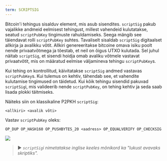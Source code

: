 ```yaml
---
term: SCRIPTSIG
---
```


Bitcoin'i tehingus sisalduv element, mis asub sisendites. `scriptSig` pakub vajalikke andmeid eelmisest tehingust, millest vahendeid kulutatakse, seatud `scriptPubKey` tingimuste rahuldamiseks. Seega mängib see täiendavat rolli `scriptPubKey` suhtes. Tavaliselt sisaldab `scriptSig` digitaalset allkirja ja avalikku võtit. Allkiri genereeritakse bitcoine omava isiku poolt nende privaatvõtmega ja tõestab, et neil on õigus UTXO kulutada. Sel juhul näitab `scriptSig`, et sisendi hoidja omab avaliku võtmele vastavat privaatvõtit, mis on määratud eelmise väljamineva tehingu `scriptPubKey`s.

Kui tehing on kontrollitud, käivitatakse `scriptSig` andmed vastavas `scriptPubKey`s. Kui tulemus on kehtiv, tähendab see, et vahendite kulutamise tingimused on täidetud. Kui kõik tehingu sisendid pakuvad `scriptSig`i, mis valideerib nende `scriptPubKey`, on tehing kehtiv ja seda saab lisada plokki täitmiseks.

Näiteks siin on klassikaline P2PKH `scriptSig`:

```text
<allkiri> <avalik võti>
```

Vastav `scriptPubKey` oleks:

```text
OP_DUP OP_HASH160 OP_PUSHBYTES_20 <aadress> OP_EQUALVERIFY OP_CHECKSIG
```

![](../../dictionnaire/assets/35.png)

> ► *`scriptSig`i nimetatakse inglise keeles mõnikord ka "lukust avavaks skriptiks".*